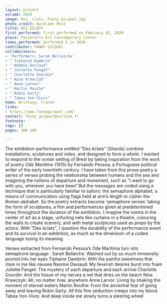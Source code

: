 ```yaml
---
layout: project
volume: 2020
image: Des__clats--Fanny_Gicquel.jpg
photo_credit: Aurélien Mole
title: DES ÉCLATS
first_performed: first performed on February 02, 2020
place: Passerelle Art Contemporary Center
times_performed: performed 5 in 2020
contributor: FANNY GICQUEL
collaborators:
- 'Performers: Sarah Bellaiche'
- " Tiphaine Dambrin"
- " Naomie Daviaud"
- " Juliette Fanget"
- " Charlotte Gourdin"
- " Nina Krawczyk"
- " Anna Larvor"
- " Martin Routhe"
- " Robin Sarty"
- " Tabea Von-Vivis"
home: Brittany, France
links:
- https://www.fannygicquel.com/
contact: fanny_gicquel@outlook.fr
footnote: ''
tags: []
pages: 108-109

---
```


The exhibition-performance entitled ‟Des éclats” [Shards] combine installations, sculptures and video, and designed to form a whole. I wanted to respond to the ocean setting of Brest by taking inspiration from the work of poetry *Ode Maritime* (1915) by Fernando Pessoa, a Portuguese political writer of the early twentieth century. I have taken from this prose poetry a series of verses probing the relationship between humans and the sea and imagining the notions of departure and movement, such as ‟I want to go with you, wherever you have been”.But the messages are coded using a technique that is particularly familiar to sailors: the semaphore alphabet, a means of communication using flags held at arm’s length to cipher the Roman alphabet. So the poetry extracts become ‘semaphore verses’ taking the form of sculptures, a film and performances given at predetermined times throughout the duration of the exhibition. I imagine the rooms in the center of art as a stage, unfurling nets like curtains in a theatre, colouring the walls to create scenery, and with metal sculptures used as props by the actors. With "Des éclats", I question the durability of the performance event and its survival in an exhibition, as much as the dimension of a coded language losing its meaning. 

Verses extracted from Fernando Pessoa’s Ode Marítima turn into semaphore language :
Sarah Bellaiche: Washed out by so much immensity poured into her eyes
Tiphaine Dambrin: With the painful sweetness that rises in me like nausea
Naomie Daviaud: My feverish desires burst into foam
Juliette Fanget: The mystery of each departure and each arrival
Charlotte Gourdin: And the tissue of my nerves a net that dries on the beach
Nina Krawczyk: Ah, no matter how, anywhere
Anna Larvor: Living by shaking the moment of eternal waters
Martin Routhe: From the ancestral fear of going away and leaving
Robin Sarty: All this fine seduction creeps into my blood
Tabea Von-Vivis: And deep inside me slowly turns a steering wheel
